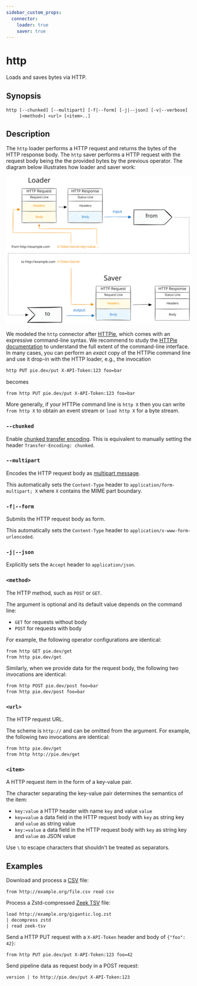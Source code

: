 ```yaml
---
sidebar_custom_props:
  connector:
    loader: true
    saver: true
---
```


# http

Loads and saves bytes via HTTP.

## Synopsis

```
http [--chunked] [--multipart] [-f|--form] [-j|--json] [-v|--verbose]
     [<method>] <url> [<item>..]
```

## Description

The `http` loader performs a HTTP request and returns the bytes of the HTTP
response body. The `http` saver performs a HTTP request with the request body
being the the provided bytes by the previous operator. The diagram below
illustrates how loader and saver work:

![HTTP Connector](http.excalidraw.svg)

We modeled the `http` connector after [HTTPie](https://httpie.io/), which comes
with an expressive command-line syntax. We recommend to study the [HTTPie
documentation](https://httpie.io/docs/cli/examples) to understand the full
extent of the command-line interface. In many cases, you can perform an *exact*
copy of the HTTPie command line and use it drop-in with the HTTP loader, e.g.,
the invocation

```bash
http PUT pie.dev/put X-API-Token:123 foo=bar
```

becomes

```
from http PUT pie.dev/put X-API-Token:123 foo=bar
```

More generally, if your HTTPie command line is `http X` then you can write `from
http X` to obtain an event stream or `load http X` for a byte stream.

### `--chunked`

Enable [chunked transfer
encoding](https://en.wikipedia.org/wiki/Chunked_transfer_encoding). This is
equivalent to manually setting the header `Transfer-Encoding: chunked`.

### `--multipart`

Encodes the HTTP request body as [multipart
message](https://en.wikipedia.org/wiki/MIME#Multipart_messages).

This automatically sets the `Content-Type` header to
`application/form-multipart; X` where `X` contains the MIME part boundary.

### `-f|--form`

Submits the HTTP request body as form.

This automatically sets the `Content-Type` header to
`application/x-www-form-urlencoded`.

### `-j|--json`

Explicitly sets the `Accept` header to `application/json`.

### `<method>`

The HTTP method, such as `POST` or `GET`.

The argument is optional and its default value depends on the command line:

- `GET` for requests without body
- `POST` for requests with body

For example, the following operator configurations are identical:

```
from http GET pie.dev/get
from http pie.dev/get
```

Similarly, when we provide data for the request body, the following two
invocations are identical:

```
from http POST pie.dev/post foo=bar
from http pie.dev/post foo=bar
```

### `<url>`

The HTTP request URL.

The scheme is `http://` and can be omitted from the argument. For example, the
following two invocations are identical:

```
from http pie.dev/get
from http http://pie.dev/get
```

### `<item>`

A HTTP request item in the form of a key-value pair.

The character separating the key-value pair determines the semantics of the
item:

- `key:value` a HTTP header with name `key` and value `value`
- `key=value` a data field in the HTTP request body with `key` as string key and
  `value` as string value
- `key:=value` a data field in the HTTP request body with `key` as string key and
  `value` as JSON value

Use `\` to escape characters that shouldn't be treated as separators.

## Examples

Download and process a [CSV](../formats/csv.md) file:

```
from http://example.org/file.csv read csv
```

Process a Zstd-compressed [Zeek TSV](../formats/zeek-tsv.md) file:

```
load http://example.org/gigantic.log.zst
| decompress zstd
| read zeek-tsv
```

Send a HTTP PUT request with a `X-API-Token` header and body of `{"foo": 42}`:

```
from http PUT pie.dev/put X-API-Token:123 foo=42
```

Send pipeline data as request body in a POST request:

```
version | to http://pie.dev/put X-API-Token:123
```
